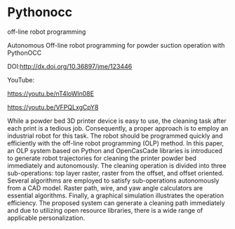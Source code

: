 # Pythonocc
off-line robot programming

Autonomous Off-line robot programming for powder suction operation with PythonOCC

DOI:http://dx.doi.org/10.36897/jme/123446


YouTube:

https://youtu.be/nT4loWln08E


https://youtu.be/VFPQLxgCpY8


While a powder bed 3D printer device is easy to use, the cleaning task after each print is a tedious job. Consequently, a proper approach is to employ an industrial robot for this task. The robot should be programmed quickly and efficiently with the off-line robot programming (OLP) method. In this paper, an OLP system based on Python and OpenCasCade libraries is introduced to generate robot trajectories for cleaning the printer powder bed immediately and autonomously. The cleaning operation is divided into three sub-operations: top layer raster, raster from the offset, and offset oriented. Several algorithms are employed to satisfy sub-operations autonomously from a CAD model. Raster path, wire, and yaw angle calculators are essential algorithms. Finally, a graphical simulation illustrates the operation efficiency. The proposed system can generate a cleaning path immediately and due to utilizing open resource libraries, there is a wide range of applicable personalization.
